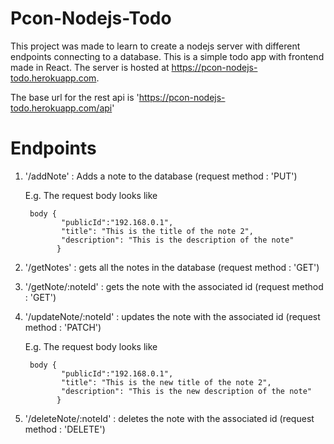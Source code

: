 
# Pcon-Nodejs-Todo
This project was made to learn to create a nodejs server with different endpoints connecting to a database. This is a simple todo app with frontend made in React.
The server is hosted at https://pcon-nodejs-todo.herokuapp.com.

The base url for the rest api is 'https://pcon-nodejs-todo.herokuapp.com/api'

# Endpoints
1.  '/addNote' : Adds a note to the database (request method : 'PUT')

    E.g. The request body looks like 
    
    	 body {
	            "publicId":"192.168.0.1",
	            "title": "This is the title of the note 2",
	            "description": "This is the description of the note"
	           }
           
2.  '/getNotes' : gets all the notes in the database (request method : 'GET')

3.  '/getNote/:noteId' : gets the note with the associated id (request method : 'GET')

4.  '/updateNote/:noteId' : updates the note with the associated id (request method : 'PATCH')

    E.g. The request body looks like 
    
    	 body {
	            "publicId":"192.168.0.1",
	            "title": "This is the new title of the note 2",
	            "description": "This is the new description of the note"
	           }
           
5.  '/deleteNote/:noteId' : deletes the note with the associated id (request method : 'DELETE')
